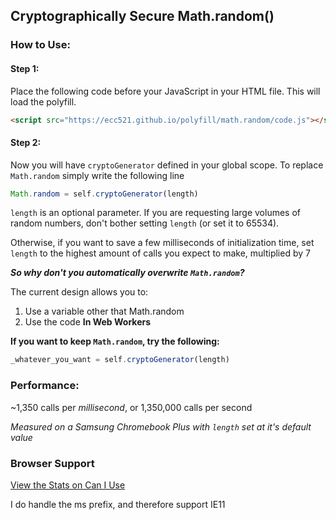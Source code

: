 ## Cryptographically Secure Math.random()

### How to Use:

#### Step 1:
Place the following code before your JavaScript in your HTML file. This will load the polyfill.
```html
<script src="https://ecc521.github.io/polyfill/math.random/code.js"></script>
```


#### Step 2:
Now you will have `cryptoGenerator` defined in your global scope.
To replace `Math.random` simply write the following line
```javascript
Math.random = self.cryptoGenerator(length)
```


`length` is an optional parameter. 
If you are requesting large volumes of random numbers, don't bother setting `length` (or set it to 65534).

Otherwise, if you want to save a few milliseconds of initialization time, set `length` to the highest amount of calls you expect to make, multiplied by 7






**_So why don't you automatically overwrite `Math.random`?_**


The current design allows you to:
1. Use a variable other that Math.random
2. Use the code **In Web Workers**


**If you want to keep `Math.random`, try the following:**
```javascript
_whatever_you_want = self.cryptoGenerator(length)
```



### Performance:
~1,350 calls per *millisecond*, or 1,350,000 calls per second

*Measured on a Samsung Chromebook Plus with `length` set at it's default value*


### Browser Support
[View the Stats on Can I Use](https://caniuse.com/#feat=getrandomvalues)

I do handle the ms prefix, and therefore support IE11
